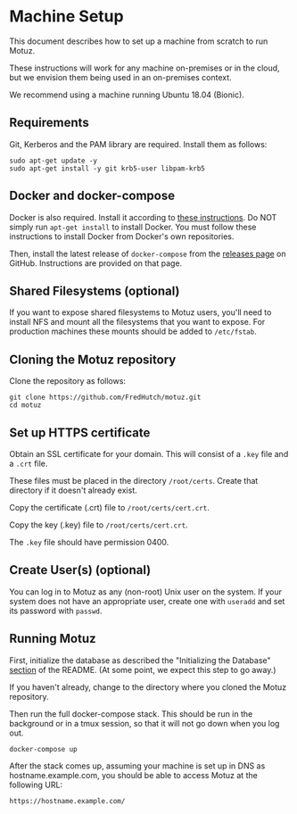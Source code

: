 # Machine Setup

This document describes how to set up a machine from scratch to run Motuz.

These instructions will work for any machine 
on-premises or in the cloud, but we envision them
being used in an on-premises context.

We recommend using a machine running Ubuntu 18.04 (Bionic).

## Requirements 

Git, Kerberos and the PAM library are required. Install them
as follows:

```
sudo apt-get update -y
sudo apt-get install -y git krb5-user libpam-krb5
```

## Docker and docker-compose

Docker is also required. Install it according to
[these instructions](https://docs.docker.com/install/linux/docker-ce/ubuntu/). Do NOT simply run `apt-get install` to install Docker. You must follow these 
instructions to install Docker from Docker's own
repositories.

Then, install the latest release of `docker-compose` from
the [releases page](https://github.com/docker/compose/releases) on GitHub. Instructions are provided on that page.



## Shared Filesystems (optional)

If you want to expose shared filesystems to Motuz
users, you'll need to install NFS and mount all the 
filesystems that you want to expose. For production
machines these mounts should be added to `/etc/fstab`.

## Cloning the Motuz repository

Clone the repository as follows:

```
git clone https://github.com/FredHutch/motuz.git
cd motuz
```

## Set up HTTPS certificate

Obtain an SSL certificate for your domain.
This will consist of a `.key` file and 
a `.crt` file. 

These files must be placed in the directory `/root/certs`. Create that 
directory if it doesn't already exist.

Copy the certificate (.crt) file to
`/root/certs/cert.crt`.

Copy the key (.key) file to
`/root/certs/cert.crt`.

The `.key` file should have permission 0400.

## Create User(s) (optional)

You can log in to Motuz as any (non-root) Unix user
on the system. If your system does not
have an appropriate user, create one
with `useradd` and set its password 
with `passwd`.

## Running Motuz

First, initialize the database as described 
the "Initializing the Database" [section](README.md#initializing-the-database) of the README.
(At some point, we expect this step to go away.)


If you haven't already, change to 
the directory where you cloned the
Motuz repository.

Then run the full docker-compose stack.
This should be run in the background or
in a tmux session, so that it will not go
down when you log out.

```
docker-compose up
```

After the stack comes up, assuming your machine
is set up in DNS as hostname.example.com, you should be able to access Motuz at the following URL:

`https://hostname.example.com/`
